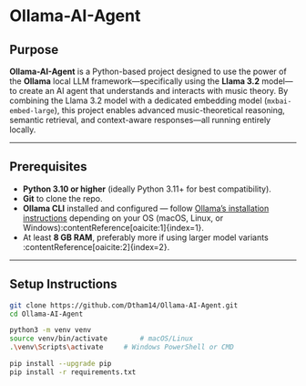 # Ollama-AI-Agent

##  Purpose

**Ollama-AI-Agent** is a Python-based project designed to use the power of the **Ollama** local LLM framework—specifically using the **Llama 3.2** model—to create an AI agent that understands 
and interacts with music theory. By combining the Llama 3.2 model with a dedicated embedding model (`mxbai-embed-large`), this project enables advanced music-theoretical reasoning, semantic retrieval, and context-aware responses—all running entirely locally.

---

##  Prerequisites

- **Python 3.10 or higher** (ideally Python 3.11+ for best compatibility).
- **Git** to clone the repo.
- **Ollama CLI** installed and configured — follow [Ollama’s installation instructions](https://ollama.com/) depending on your OS (macOS, Linux, or Windows):contentReference[oaicite:1]{index=1}.
- At least **8 GB RAM**, preferably more if using larger model variants :contentReference[oaicite:2]{index=2}.

---

##  Setup Instructions

```bash
git clone https://github.com/Dtham14/Ollama-AI-Agent.git
cd Ollama-AI-Agent

python3 -m venv venv
source venv/bin/activate        # macOS/Linux
.\venv\Scripts\activate     # Windows PowerShell or CMD

pip install --upgrade pip
pip install -r requirements.txt
